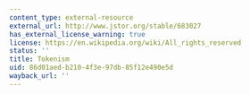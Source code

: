 ```yaml
---
content_type: external-resource
external_url: http://www.jstor.org/stable/683027
has_external_license_warning: true
license: https://en.wikipedia.org/wiki/All_rights_reserved
status: ''
title: Tokenism
uid: 86d01aed-b210-4f3e-97db-85f12e490e5d
wayback_url: ''
---
```

